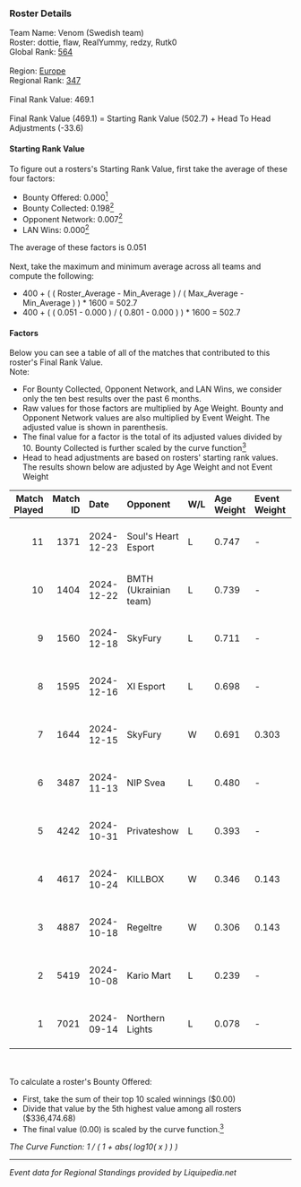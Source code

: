### Roster Details<br />
Team Name: Venom (Swedish team)<br />
Roster: dottie, flaw, RealYummy, redzy, Rutk0<br />
Global Rank: [564](../standings_global.md)<br />
<br />
Region: [Europe]( ../standings_europe.md)<br />
Regional Rank: [347]( ../standings_europe.md)<br />
<br />
Final Rank Value:  469.1<br />
<br />
Final Rank Value (469.1) = Starting Rank Value (502.7) + Head To Head Adjustments (-33.6)<br />

#### Starting Rank Value<br />
To figure out a rosters's Starting Rank Value, first take the average of these four factors:<br />
- Bounty Offered: 0.000[<sup>1</sup>](#table2)
- Bounty Collected: 0.198[<sup>2</sup>](#table1)
- Opponent Network: 0.007[<sup>2</sup>](#table1)
- LAN Wins: 0.000[<sup>2</sup>](#table1)

The average of these factors is 0.051<br />
<br />
Next, take the maximum and minimum average across all teams and compute the following:<br />
- 400 + ( ( Roster_Average - Min_Average ) / ( Max_Average - Min_Average ) ) * 1600 = 502.7
- 400 + ( ( 0.051 - 0.000 ) / ( 0.801 - 0.000 ) ) * 1600 = 502.7


#### Factors<br />
Below you can see a table of all of the matches that contributed to this roster's Final Rank Value.<br />
Note:<br />

- For Bounty Collected, Opponent Network, and LAN Wins, we consider only the ten best results over the past 6 months.
- Raw values for those factors are multiplied by Age Weight. Bounty and Opponent Network values are also multiplied by Event Weight. The adjusted value is shown in parenthesis.
- The final value for a factor is the total of its adjusted values divided by 10. Bounty Collected is further scaled by the curve function[<sup>3</sup>](#curveFunction)
- Head to head adjustments are based on rosters' starting rank values. The results shown below are adjusted by Age Weight and not Event Weight
<span id="table1"></span><br />


| Match Played | Match ID | Date       | Opponent              | W/L | Age Weight | Event Weight | Bounty Collected | Opponent Network | LAN Wins  | H2H Adj. | Roster                                |
| -: | -: | :- | :- | :- | :- | :- | :- | :- | :- | -: | :- |
|           11 |     1371 | 2024-12-23 | Soul's Heart Esport   | L   | 0.747      | -            | -                | -                | -         |   -14.31 | dottie, flaw, RealYummy, redzy, Rutk0 |
|           10 |     1404 | 2024-12-22 | BMTH (Ukrainian team) | L   | 0.739      | -            | -                | -                | -         |   -10.89 | dottie, flaw, RealYummy, redzy, Rutk0 |
|            9 |     1560 | 2024-12-18 | SkyFury               | L   | 0.711      | -            | -                | -                | -         |    -6.70 | dottie, flaw, RealYummy, redzy, Rutk0 |
|            8 |     1595 | 2024-12-16 | XI Esport             | L   | 0.698      | -            | -                | -                | -         |    -5.92 | dottie, flaw, RealYummy, redzy, Rutk0 |
|            7 |     1644 | 2024-12-15 | SkyFury               | W   | 0.691      | 0.303        | 0.004 (0.001)    | 0.342 (0.072)    | 0 (0.000) |    15.39 | dottie, flaw, RealYummy, redzy, Rutk0 |
|            6 |     3487 | 2024-11-13 | NIP Svea              | L   | 0.480      | -            | -                | -                | -         |    -9.46 | dottie, flaw, Mazzo, MistFire, redzy  |
|            5 |     4242 | 2024-10-31 | Privateshow           | L   | 0.393      | -            | -                | -                | -         |    -5.88 | dottie, flaw, Mazzo, MistFire, redzy  |
|            4 |     4617 | 2024-10-24 | KILLBOX               | W   | 0.346      | 0.143        | 0.000 (0.000)    | 0.020 (0.001)    | 0 (0.000) |     4.84 | dottie, flaw, Mazzo, MistFire, redzy  |
|            3 |     4887 | 2024-10-18 | Regeltre              | W   | 0.306      | 0.143        | 0.000 (0.000)    | 0.002 (0.000)    | 0 (0.000) |     3.45 | dottie, flaw, Mazzo, MistFire, redzy  |
|            2 |     5419 | 2024-10-08 | Kario Mart            | L   | 0.239      | -            | -                | -                | -         |    -2.55 | dottie, flaw, Mazzo, MistFire, redzy  |
|            1 |     7021 | 2024-09-14 | Northern Lights       | L   | 0.078      | -            | -                | -                | -         |    -1.57 | dottie, flaw, Mazzo, MistFire, redzy  |

<br />
<span id="table2"></span><br />
To calculate a roster's Bounty Offered:<br />

- First, take the sum of their top 10 scaled winnings ($0.00)
- Divide that value by the 5th highest value among all rosters ($336,474.68)
- The final value (0.00) is scaled by the curve function.[<sup>3</sup>](#curveFunction)

<span id="curveFunction"></span>_The Curve Function: 1 / ( 1 + abs( log10( x ) ) )_<br />

---
_Event data for Regional Standings provided by Liquipedia.net_<br />
